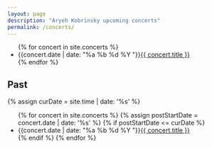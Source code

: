 ```yaml
---
layout: page
description: "Aryeh Kobrinsky upcoming concerts"
permalink: /concerts/
---
```

<article>
<ul>
{% for concert in site.concerts %}
<li class="">{{concert.date | date: "%a %b %d %Y "}}<a href="{{ concert.url }}">{{ concert.title }}</a></li>
{% endfor %}
</ul>
</article>
<article>
<h2>Past</h2>
{% assign curDate = site.time | date: '%s' %}
<ul class="list-unstyled">
  {% for concert in site.concerts %}
    {% assign postStartDate = concert.date | date: '%s' %}
    {% if postStartDate <= curDate %}
        <li class="">{{concert.date | date: "%a %b %d %Y "}}<a href="{{ concert.url }}">{{ concert.title }}</a></li>
    {% endif %}
{% endfor %}
</ul>
</article>